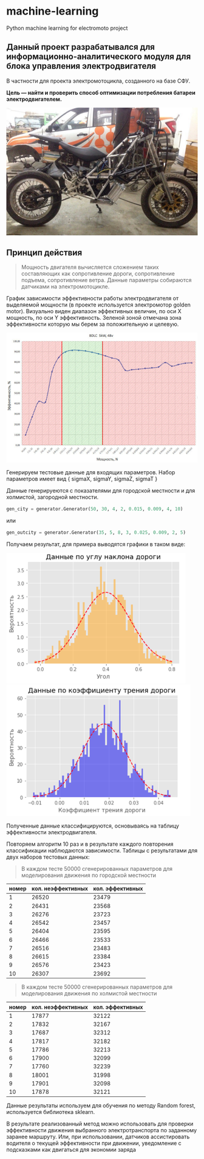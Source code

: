 # machine-learning
Python machine learning for electromoto project

## Данный проект разрабатывался для информационно-аналитического модуля для блока управления электродвигателя

В частности для проекта электромотоцикла, созданного на базе СФУ.

**Цель — найти и проверить способ оптимизации потребления батареи электродвигателем.**

![Image moto](https://github.com/stasdk3000/machine-learning/blob/master/img/moto.png)


## Принцип действия

>Мощность двигателя вычисляется сложением таких составляющих как сопротивление дороги, сопротивление подъема, сопротивление ветра. Данные параметры собираются датчиками на электромотоцикле.

График зависимости эффективности работы электродвигателя от выделяемой мощности (в проекте используется электромотор golden motor). 
Визуально виден диапазон эффективных величин, по оси Х мощность, по оси Y эффективность. Зеленой зоной отмечана зона эффективности которую мы берем за положительную и целевую.

![Image grafic](https://github.com/stasdk3000/machine-learning/blob/master/img/grafik.png)

Генерируем тестовые данные для входящих параметров. Набор параметров имеет вид { sigmaX, sigmaY, sigmaZ, sigmaT }

Данные генерируеются с показателями для городской местности и для холмистой, загородной местности.

```python
gen_city = generator.Generator(50, 30, 4, 2, 0.015, 0.009, 4, 10)
```
или
```python
gen_outcity = generator.Generator(35, 5, 8, 3, 0.025, 0.009, 2, 5)
```

Получаем результат, для примера выводятся графики в таком виде:

![Image grafic2](https://github.com/stasdk3000/machine-learning/blob/master/img/grafik2.png)
![Image grafic3](https://github.com/stasdk3000/machine-learning/blob/master/img/grafik3.png)

Полученные данные классифицируются, основываясь на таблицу эффективности электродвигателя.

Повторяем алгоритм 10 раз и в результате каждого повторения классификации наблюдаются зависимости. Таблицы с результатами для двух наборов тестовых данных:

>В каждом тесте 50000 сгенерированных параметров для моделирования движения по городской местности

номер | кол. неэффективных | кол. эффективных
----- | ------------------ | ----------------
1 | 26520 | 23479
2 | 26431 | 23568
3 | 26276 | 23723
4 | 26542 | 23457
5 | 26404 | 23595
6 | 26466 | 23533
7 | 26516 | 23483
8 | 26615 | 23384
9 | 26576 | 23423
10 | 26307 | 23692

>В каждом тесте 50000 сгенерированных параметров для моделирования движения по холмистой местности 

номер | кол. неэффективных | кол. эффективных
----- | ------------------ | ----------------
1 | 17877 | 32122
2 | 17832 | 32167
3 | 17687 | 32312
4 | 17817 | 32182
5 | 17786 | 32213
6 | 17900 | 32099
7 | 17760 | 32239
8 | 18001 | 31998
9 | 17901 | 32098
10 | 17878 | 32121

Данные результаты используем для обучения по методу Random forest, используется библиотека sklearn. 

В результате реализованный метод можно использовать для проверки эффективности движения выбранного электротранспорта по заданному заранее маршруту. Или, при использовании, датчиков ассистировать водителя о текущей эффективности при движении, уведомление с подсказками как двигаться для экономии заряда
